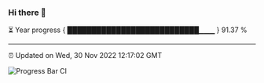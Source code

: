 ### Hi there 👋

⏳ Year progress { ███████████████████████████▁▁▁ } 91.37 %

---

⏰ Updated on Wed, 30 Nov 2022 12:17:02 GMT

![Progress Bar CI](https://github.com/Shyam-Makwana/GitHub-Actions-Demo/workflows/Progress%20Bar%20CI/badge.svg)
